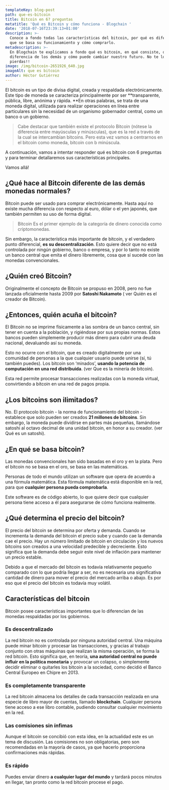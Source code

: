 ```yaml
---
templateKey: blog-post
path: que-es-bitcoin
title: Bitcoin en 6? preguntas
metatitle: 'Qué es Bitcoin y cómo funciona - Blogchain '
date: '2018-07-16T23:39:13+01:00'
description: >-
  Conoce a fondo todas las características del bitcoin, por qué es diferente, en
  que se basa su funcionamiento y cómo comprarlo.
metadescription: >-
  En Blogchain te explicamos a fondo qué es bitcoin, en qué consiste, qué la
  diferencia de los demás y cómo puede cambiar nuestro futuro. No te lo
  pierdas!!
image: /img/bitcoin-2651926_640.jpg
imageAlt: que es bitcoin
author: Héctor Gutiérrez
---
```

El bitcoin es un tipo de divisa digital, creada y respaldada electrónicamente. Este tipo de moneda se caracteriza principalmente por ser **transparente, pública, libre, anónima y rápida. **En otras palabras, se trata de una moneda digital, utilizada para realizar operaciones en línea entre particulares sin la necesidad de un organismo gobernador central, como un banco o un gobierno.

> Cabe destacar que también existe el protocolo Bitcoin (nótese la diferencia entre mayúsculas y minúsculas), que es la red a través de la cual se intercambian bitcoins. Pero esta vez vamos a centrarnos en el bitcoin como moneda, bitcoin con b minúscula.

A continuación, vamos a intentar responder qué es bitcoin con 6 preguntas y para terminar detallaremos sus características principales. 

Vamos allá!

## ¿Qué hace al Bitcoin diferente de las demás monedas normales?

Bitcoin puede ser usado para comprar electrónicamente. Hasta aquí no existe mucha diferencia con respecto al euro, dólar o el yen japonés, que también permiten su uso de forma digital.

> Bitcoin Es el primer ejemplo de la categoría de dinero conocida como criptomonedas.

Sin embargo, la característica más importante de bitcoin, y el verdadero punto diferencial, **es su descentralización**. Esto quiere decir que no está controlada por ningún gobierno, banco o empresa, y por lo tanto no existe un banco central que emita el dinero libremente, cosa que sí sucede con las monedas convencionales.



## ¿Quién creó Bitcoin?

Originalmente el concepto de Bitcoin se propuso en 2008, pero no fue lanzada oficialmente hasta 2009 por **Satoshi Nakamoto** ( ver Quién es el creador de Bitcoin).



## ¿Entonces, quién acuña el bitcoin?

El Bitcoin no se imprime físicamente a las sombra de un banco central, sin tener en cuenta a la población, y rigiéndose por sus propias normas. Estos bancos pueden simplemente producir más dinero para cubrir una deuda nacional, devaluando así su moneda.

Esto no ocurre con el bitcoin, que es creado digitalmente por una comunidad de personas a la que cualquier usuario puede unirse (sí, tú también puedes). Los bitcoin son ‘minados’, **usando la potencia de computación en una red distribuida**. (ver Que es la minería de bitcoin).

Esta red permite procesar transacciones realizadas con la moneda virtual, convirtiendo a bitcoin en una red de pagos propia.



## ¿Los bitcoins son ilimitados?

No. El protocolo bitcoin - la norma de funcionamiento del bitcoin - establece que solo pueden ser creados **21 millones de bitcoins**. Sin embargo, la moneda puede dividirse en partes más pequeñas, llamándose satoshi al octavo decimal de una unidad bitcoin, en honor a su creador. (ver Qué es un satoshi).



## ¿En qué se basa bitcoin?

Las monedas convencionales han sido basadas en el oro y en la plata. Pero el bitcoin no se basa en el oro, se basa en las matemáticas.

Personas de todo el mundo utilizan un software que opera de acuerdo a una fórmula matemática. Esta fórmula matemática está disponible en la red, para que **cualquier persona pueda comprobarla**.

Este software es de código abierto, lo que quiere decir que cualquier persona tiene acceso a él para asegurarse de cómo funciona realmente.



## ¿Qué determina el precio del bitcoin?

El precio del bitcoin se determina por oferta y demanda. Cuando se incrementa la demanda del bitcoin el precio sube y cuando cae la demanda cae el precio. Hay un número limitado de bitcoin en circulación y los nuevos bitcoins son creados a una velocidad predecible y decreciente. Esto significa que la demanda debe seguir este nivel de inflación para mantener un precio estable.

Debido a que el mercado del bitcoin es todavía relativamente pequeño comparado con lo que podría llegar a ser, no es necesaria una significativa cantidad de dinero para mover el precio del mercado arriba o abajo. Es por eso que el precio del bitcoin es todavía muy volátil.



## Características del bitcoin

Bitcoin posee características importantes que lo diferencian de las monedas respaldadas por los gobiernos.

### Es descentralizado

La red bitcoin no es controlada por ninguna autoridad central. Una máquina puede minar bitcoin y procesar las transacciones, y gracias al trabajo conjunto con otras máquinas que realizan la misma operación, se forma la red bitcoin. Esto significa que, en teoría, **una autoridad central no puede influir en la política monetaria** y provocar un colapso, o simplemente decidir eliminar o quitarles los bitcoin a la sociedad, como decidió el Banco Central Europeo en Chipre en 2013.

### Es completamente transparente

La red bitcoin almacena los detalles de cada transacción realizada en una especie de libro mayor de cuentas, llamado **blockchain**. Cualquier persona tiene acceso a ese libro contable, pudiendo consultar cualquier movimiento en la red.

### Las comisiones sin ínfimas

Aunque el bitcoin se concibió con esta idea, en la actualidad este es un tema de discusión. Las comisiones no son obligatorias, pero son recomendadas en la mayoría de casos, ya que hacerlo proporciona confirmaciones más rápidas.

### Es rápido

Puedes enviar dinero **a cualquier lugar del mundo** y tardará pocos minutos en llegar, tan pronto como la red bitcoin procese el pago.
